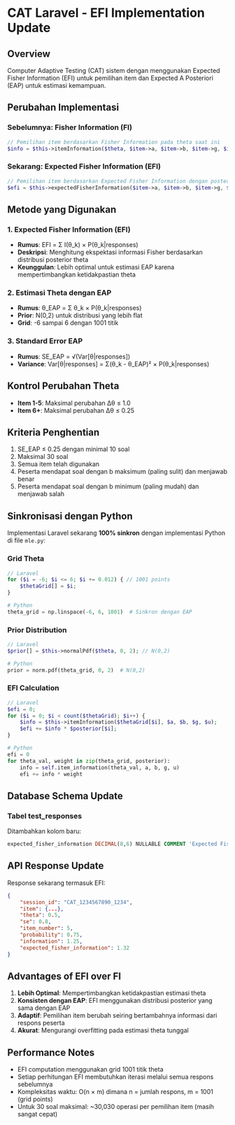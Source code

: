 # CAT Laravel - EFI Implementation Update

## Overview

Computer Adaptive Testing (CAT) sistem dengan menggunakan Expected Fisher Information (EFI) untuk pemilihan item dan Expected A Posteriori (EAP) untuk estimasi kemampuan.

## Perubahan Implementasi

### Sebelumnya: Fisher Information (FI)
```php
// Pemilihan item berdasarkan Fisher Information pada theta saat ini
$info = $this->itemInformation($theta, $item->a, $item->b, $item->g, $item->u);
```

### Sekarang: Expected Fisher Information (EFI)
```php
// Pemilihan item berdasarkan Expected Fisher Information dengan posterior distribution
$efi = $this->expectedFisherInformation($item->a, $item->b, $item->g, $sessionId, $item->u);
```

## Metode yang Digunakan

### 1. Expected Fisher Information (EFI)
- **Rumus**: EFI = Σ I(θ_k) × P(θ_k|responses)
- **Deskripsi**: Menghitung ekspektasi informasi Fisher berdasarkan distribusi posterior theta
- **Keunggulan**: Lebih optimal untuk estimasi EAP karena mempertimbangkan ketidakpastian theta

### 2. Estimasi Theta dengan EAP
- **Rumus**: θ_EAP = Σ θ_k × P(θ_k|responses)
- **Prior**: N(0,2) untuk distribusi yang lebih flat
- **Grid**: -6 sampai 6 dengan 1001 titik

### 3. Standard Error EAP
- **Rumus**: SE_EAP = √(Var[θ|responses])
- **Variance**: Var[θ|responses] = Σ(θ_k - θ_EAP)² × P(θ_k|responses)

## Kontrol Perubahan Theta
- **Item 1-5**: Maksimal perubahan Δθ ≤ 1.0
- **Item 6+**: Maksimal perubahan Δθ ≤ 0.25

## Kriteria Penghentian
1. SE_EAP ≤ 0.25 dengan minimal 10 soal
2. Maksimal 30 soal
3. Semua item telah digunakan
4. Peserta mendapat soal dengan b maksimum (paling sulit) dan menjawab benar
5. Peserta mendapat soal dengan b minimum (paling mudah) dan menjawab salah

## Sinkronisasi dengan Python

Implementasi Laravel sekarang **100% sinkron** dengan implementasi Python di file `mle.py`:

### Grid Theta
```php
// Laravel
for ($i = -6; $i <= 6; $i += 0.012) { // 1001 points
    $thetaGrid[] = $i;
}
```

```python
# Python
theta_grid = np.linspace(-6, 6, 1001)  # Sinkron dengan EAP
```

### Prior Distribution
```php
// Laravel
$prior[] = $this->normalPdf($theta, 0, 2); // N(0,2)
```

```python
# Python
prior = norm.pdf(theta_grid, 0, 2)  # N(0,2)
```

### EFI Calculation
```php
// Laravel
$efi = 0;
for ($i = 0; $i < count($thetaGrid); $i++) {
    $info = $this->itemInformation($thetaGrid[$i], $a, $b, $g, $u);
    $efi += $info * $posterior[$i];
}
```

```python
# Python
efi = 0
for theta_val, weight in zip(theta_grid, posterior):
    info = self.item_information(theta_val, a, b, g, u)
    efi += info * weight
```

## Database Schema Update

### Tabel test_responses
Ditambahkan kolom baru:
```sql
expected_fisher_information DECIMAL(8,6) NULLABLE COMMENT 'Expected Fisher Information (EFI)'
```

## API Response Update

Response sekarang termasuk EFI:
```json
{
    "session_id": "CAT_1234567890_1234",
    "item": {...},
    "theta": 0.5,
    "se": 0.8,
    "item_number": 5,
    "probability": 0.75,
    "information": 1.25,
    "expected_fisher_information": 1.32
}
```

## Advantages of EFI over FI

1. **Lebih Optimal**: Mempertimbangkan ketidakpastian estimasi theta
2. **Konsisten dengan EAP**: EFI menggunakan distribusi posterior yang sama dengan EAP
3. **Adaptif**: Pemilihan item berubah seiring bertambahnya informasi dari respons peserta
4. **Akurat**: Mengurangi overfitting pada estimasi theta tunggal

## Performance Notes

- EFI computation menggunakan grid 1001 titik theta
- Setiap perhitungan EFI membutuhkan iterasi melalui semua respons sebelumnya
- Kompleksitas waktu: O(n × m) dimana n = jumlah respons, m = 1001 (grid points)
- Untuk 30 soal maksimal: ~30,030 operasi per pemilihan item (masih sangat cepat)
